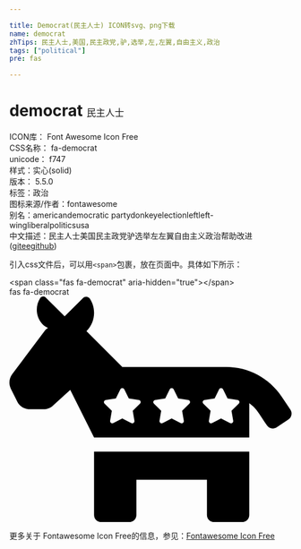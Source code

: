 ```yaml
---

title: Democrat(民主人士) ICON转svg、png下载
name: democrat
zhTips: 民主人士,美国,民主政党,驴,选举,左,左翼,自由主义,政治
tags: ["political"]
pre: fas

---
```


# democrat  <small style="font-size: 60%;font-weight: 100">民主人士</small>


<div class="detail-page">
<p>
<span>
ICON库：
<span class="badge-secondary badge">Font Awesome Icon Free</span> 
</span>
<br/>
<span>
CSS名称：
<span class="badge-secondary badge">fa-democrat</span> 
</span>
<br/>
<span>
unicode：
<span class="badge-secondary badge">f747</span> 
<copy-btn content='f747' btn-title=""></copy-btn>
<copy-btn :content='String.fromCodePoint(parseInt("f747", 16))' btn-title="复制U"></copy-btn>
</span><br/><span>样式：<span class="badge-light badge">实心(solid)</span></span>
<br/>
<span>
版本：
<span class="badge-secondary badge">5.5.0</span> 
</span><br/><span>标签：<span class="badge-light badge"><router-link to="/tags/political.html">政治</router-link></span></span>
<br/>
<span>图标来源/作者：<span class="badge-light badge">fontawesome</span></span> 
<br/>
<span>别名：<span class="badge-light badge">american</span><span class="badge-light badge">democratic party</span><span class="badge-light badge">donkey</span><span class="badge-light badge">election</span><span class="badge-light badge">left</span><span class="badge-light badge">left-wing</span><span class="badge-light badge">liberal</span><span class="badge-light badge">politics</span><span class="badge-light badge">usa</span></span><br/><span class="zh-detail">中文描述：<span class="badge-primary badge">民主人士</span><span class="badge-primary badge">美国</span><span class="badge-primary badge">民主政党</span><span class="badge-primary badge">驴</span><span class="badge-primary badge">选举</span><span class="badge-primary badge">左</span><span class="badge-primary badge">左翼</span><span class="badge-primary badge">自由主义</span><span class="badge-primary badge">政治</span><span class="help-link"><span>帮助改进</span>(<a href="https://gitee.com/liuwave/icon-helper/edit/master/json/fontawesome/solid/democrat.json" target="_blank" rel="noopener noreferrer">gitee</a><a href="https://github.com/liuwave/icon-helper/edit/master/json/fontawesome/solid/democrat.json" target="_blank" rel="noopener noreferrer">github</a></span>)</span><br/>
</p>
</div>
<div class="alert alert-dark">
  <i class="fas fa-democrat fa-xs"></i>
  <i class="fas fa-democrat fa-sm"></i>
  <i class="fas fa-democrat fa-lg"></i>
  <i class="fas fa-democrat fa-2x"></i>
  <i class="fas fa-democrat fa-3x"></i>
  <i class="fas fa-democrat fa-5x"></i>
  <i class="fas fa-democrat fa-7x"></i>
</div>
<div>
  <p>引入css文件后，可以用<code>&lt;span&gt;</code>包裹，放在页面中。具体如下所示：    
  </p>
  <div class="alert alert-primary" style="font-size: 14px">
    &lt;span class="fas fa-democrat" aria-hidden="true"&gt;&lt;/span&gt;
    <copy-btn content='<span class="fas fa-democrat" aria-hidden="true"></span>'></copy-btn>
  </div>
  <div class="alert alert-secondary">
    <i class="fas fa-democrat"
    style="font-size: 24px"
    aria-hidden="true"></i> fas fa-democrat
    <copy-btn content="fas fa-democrat" btn-title="复制图标名称"></copy-btn>
  </div>
</div>
<div id="svg" class="svg-wrap">
<svg xmlns="http://www.w3.org/2000/svg" viewBox="0 0 640 512"><path d="M637.3 256.9l-19.6-29.4c-28.2-42.3-75.3-67.5-126.1-67.5H256l-81.2-81.2c20.1-20.1 22.6-51.1 7.5-73.9-3.4-5.2-10.8-5.9-15.2-1.5l-41.8 41.8L82.4 2.4c-3.6-3.6-9.6-3-12.4 1.2-12.3 18.6-10.3 44 6.1 60.4 3.3 3.3 7.3 5.3 11.3 7.5-2.2 1.7-4.7 3.1-6.4 5.4L6.4 176.2c-7.3 9.7-8.4 22.7-3 33.5l14.3 28.6c5.4 10.8 16.5 17.7 28.6 17.7h31c8.5 0 16.6-3.4 22.6-9.4L138 212l54 108h352v-77.8c16.2 12.2 18.3 17.6 40.1 50.3 4.9 7.4 14.8 9.3 22.2 4.4l26.6-17.7c7.3-5 9.3-14.9 4.4-22.3zm-341.1-13.6l-16.5 16.1 3.9 22.7c.7 4.1-3.6 7.2-7.2 5.3L256 276.7l-20.4 10.7c-3.6 1.9-7.9-1.2-7.2-5.3l3.9-22.7-16.5-16.1c-3-2.9-1.3-7.9 2.8-8.5l22.8-3.3 10.2-20.7c1.8-3.7 7.1-3.7 9 0l10.2 20.7 22.8 3.3c4 .6 5.6 5.6 2.6 8.5zm112 0l-16.5 16.1 3.9 22.7c.7 4.1-3.6 7.2-7.2 5.3L368 276.7l-20.4 10.7c-3.6 1.9-7.9-1.2-7.2-5.3l3.9-22.7-16.5-16.1c-3-2.9-1.3-7.9 2.8-8.5l22.8-3.3 10.2-20.7c1.8-3.7 7.1-3.7 9 0l10.2 20.7 22.8 3.3c4 .6 5.6 5.6 2.6 8.5zm112 0l-16.5 16.1 3.9 22.7c.7 4.1-3.6 7.2-7.2 5.3L480 276.7l-20.4 10.7c-3.6 1.9-7.9-1.2-7.2-5.3l3.9-22.7-16.5-16.1c-3-2.9-1.3-7.9 2.8-8.5l22.8-3.3 10.2-20.7c1.8-3.7 7.1-3.7 9 0l10.2 20.7 22.8 3.3c4 .6 5.6 5.6 2.6 8.5zM192 496c0 8.8 7.2 16 16 16h64c8.8 0 16-7.2 16-16v-80h160v80c0 8.8 7.2 16 16 16h64c8.8 0 16-7.2 16-16V352H192v144z"/></svg>
</div>
<detail full-name='fa-democrat'></detail>
    
<div><p>更多关于  Fontawesome Icon Free的信息，参见：<a target="_blank" href="https://iconhelper.cn/fontawesome.html">Fontawesome Icon Free</a>
</p></div>
